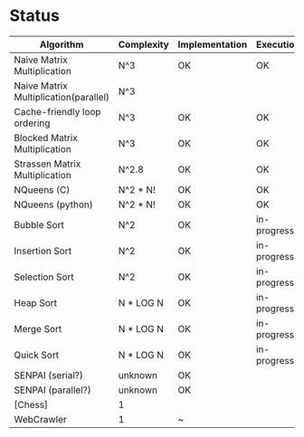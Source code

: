 # Status

| Algorithm                             | Complexity | Implementation | Execution   | Graphs      |
|---------------------------------------|------------|----------------|-------------|-------------|
| Naive Matrix Multiplication           | N^3        | OK             | OK          | OK          |
| Naive Matrix Multiplication(parallel) | N^3        |                |             |             |
| Cache-friendly loop ordering          | N^3        | OK             | OK          | OK          |
| Blocked Matrix Multiplication         | N^3        | OK             | OK          | OK          |
| Strassen Matrix Multiplication        | N^2.8      | OK             | OK          | OK          |
| NQueens (C)                           | N^2 * N!   | OK             | OK          |             |
| NQueens (python)                      | N^2 * N!   | OK             | OK          |             |
| Bubble Sort                           | N^2        | OK             | in-progress |             |
| Insertion Sort                        | N^2        | OK             | in-progress |             |
| Selection Sort                        | N^2        | OK             | in-progress |             |
| Heap Sort                             | N * LOG N  | OK             | in-progress |             |
| Merge Sort                            | N * LOG N  | OK             | in-progress |             |
| Quick Sort                            | N * LOG N  | OK             | in-progress |             |
| SENPAI (serial?)                      | unknown    | OK             |             |             |
| SENPAI (parallel?)                    | unknown    | OK             |             |             |
| [Chess]                               | 1          |                |             |             |
| WebCrawler                            | 1          | ~              |             |             |
